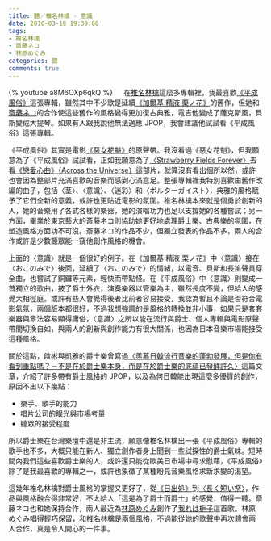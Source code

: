 ```yaml
---
title: 聽／椎名林檎 - 意識
date: 2016-03-18 19:30:00
tags: 
- 椎名林檎
- 斎藤ネコ
- 林原めぐみ
categories: 聽
comments: true
---
```

{% youtube a8M6OXp6qkQ %}
　
在[椎名林檎](https://zh.wikipedia.org/zh-hant/%E6%A4%8E%E5%90%8D%E6%9E%97%E6%AA%8E)這麼多專輯裡，我最喜歡[《平成風俗》](https://zh.wikipedia.org/zh-hant/平成風俗)這張專輯，雖然其中不少歌是延續[《加爾基 精液 栗ノ花》](https://zh.wikipedia.org/zh-hk/加爾基_精液_栗子花)的舊作，但她和[斎藤ネコ](https://ja.wikipedia.org/wiki/斎藤ネコ)的合作使這些舊作的風格變得更加復古典雅，電吉他變成了薩克斯風，貝斯變成大提琴。如果有人跟我說他無法適應 JPOP，我會建議他試試看《平成風俗》這張專輯。<!--more-->

《平成風俗》其實是電影[《惡女花魁》](https://zh.wikipedia.org/wiki/惡女花魁)的原聲帶。我沒看過《惡女花魁》，但我願意為了《平成風俗》試試看，正如我願意為了[〈Strawberry Fields Forever〉](https://www.youtube.com/watch?v=8UQK-UcRezE)去看[《戀愛心曲》（Across the Universe）](https://zh.wikipedia.org/wiki/戀愛心曲)這部片，就算沒有看出個所以然，或許也會因為整部片充滿喜歡的音樂而感到心滿意足。整張專輯裡我特別喜歡由舊作改編的曲子，包括〈茎〉、〈意識〉、〈迷彩〉和〈ポルターガイスト〉，典雅的風格賦予了它們全新的意義，或許也更貼近電影的氛圍。椎名林檎本來就是個勇於創新的人，她的音樂用了各式各樣的樂器，她的演唱功力也足以支撐她的各種嘗試；另一方面，畢業於東京藝大的斎藤ネコ則協助她更好地處理爵士樂、古典樂的氛圍，在塑造風格方面功不可沒。斎藤ネコ的作品不少，但獨立發表的作品不多，兩人的合作或許是少數聽眾能一窺他創作風格的機會。

上面的〈意識〉就是一個很好的例子。在《加爾基 精液 栗ノ花》中〈意識〉接在〈おこのみで〉後面，延續了〈おこのみで〉的情緒，以電音、貝斯和長笛聲貫穿全曲，也嘗試了銅鑼等元素，輕快而帶點怪。在《平成風俗》中〈意識〉則變成一首獨立的歌曲，披了爵士外衣，演奏樂器以管樂為主，雖然長度不變，但給人的感覺大相徑庭。或許有些人會覺得後者比前者容易接受，我認為暫且不論是否符合電影氣氛，兩個版本都很好，不過我想強調的是風格的轉換並非小事，如果只是套套樂器與章法容易顯得庸俗，〈意識〉之所以能在流行與爵士、個人專輯與電影原聲帶間切換自如，與兩人的創新與創作能力有很大關係，也因為日本音樂市場能接受這種風格。

關於這點，啟彬與凱雅的爵士樂曾寫過[〈羨慕日韓流行音樂的蓬勃發展，但是你有看到重點嗎？－不是在於爵士樂本身，而是在於爵士樂的底藴已發酵許久〉](http://www.chipinkaiyajazz.com/2014/09/blog-post_28.html)這篇文章，介紹了許多帶有爵士風格的 JPOP，以及為何日韓能出現這麼多優質的創作，原因不出以下幾點：

* 樂手、歌手的能力
* 唱片公司的眼光與市場考量
* 聽眾的接受程度

所以爵士樂在台灣樂壇中還是非主流，願意像椎名林檎出一張《平成風俗》專輯的歌手也不多，大概只能在新人、獨立創作者身上聞到一些試探性的爵士氣味。短時間內我們這些喜歡爵士樂的人，或許還只能從歐美日市場中尋求慰藉，《平成風俗》除了是我最喜歡的專輯之一，或許也象徵了某種盼見音樂風格求新求變的渴望。

這幾年椎名林檎對爵士風格的掌握又更好了，從[《日出処》](https://zh.wikipedia.org/zh-hk/日出處)到[〈長く短い祭〉](https://www.youtube.com/watch?v=3LVAmMxICoA)，作品與風格融合得非常好，不太給人「這是為了爵士而爵士」的感覺，值得一聽。斎藤ネコ也和她保持合作，兩人最近為[林原めぐみ](https://ja.wikipedia.org/wiki/林原めぐみ)創作了[我れは梔子](http://natalie.mu/music/news/166630)這首歌。林原めぐみ唱得輕巧保留，和椎名林檎是兩個風格，不過能從她的歌聲中再次體會兩人合作，真是令人開心的一件事。